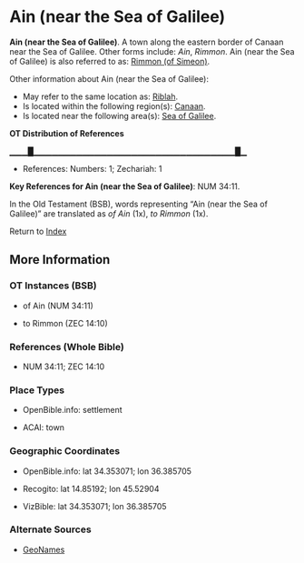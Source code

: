 # Ain (near the Sea of Galilee)
**Ain (near the Sea of Galilee)**. 
A town along the eastern border of Canaan near the Sea of Galilee. 
Other forms include: 
*Ain*, *Rimmon*. 
Ain (near the Sea of Galilee) is also referred to as: 
[Rimmon (of Simeon)](Rimmon.md). 




Other information about Ain (near the Sea of Galilee):


* May refer to the same location as: 
[Riblah](Riblah.2.md). 
* Is located within the following region(s): 
[Canaan](Canaan.md). 
* Is located near the following area(s): 
[Sea of Galilee](GalileeSea.md). 


**OT Distribution of References**

▁▁▁█▁▁▁▁▁▁▁▁▁▁▁▁▁▁▁▁▁▁▁▁▁▁▁▁▁▁▁▁▁▁▁▁▁█▁
* References: Numbers: 1; Zechariah: 1



**Key References for Ain (near the Sea of Galilee)**: 
NUM 34:11. 


In the Old Testament (BSB), words representing “Ain (near the Sea of Galilee)” are translated as 
*of Ain* (1x), *to Rimmon* (1x). 




Return to [Index](00-Index.md)

## More Information

### OT Instances (BSB)

* of Ain (NUM 34:11)

* to Rimmon (ZEC 14:10)



### References (Whole Bible)

* NUM 34:11; ZEC 14:10


### Place Types

* OpenBible.info: settlement

* ACAI: town



### Geographic Coordinates

* OpenBible.info: lat 34.353071; lon 36.385705

* Recogito: lat 14.85192; lon 45.52904

* VizBible: lat 34.353071; lon 36.385705



### Alternate Sources

* [GeoNames](http://sws.geonames.org/77594)



